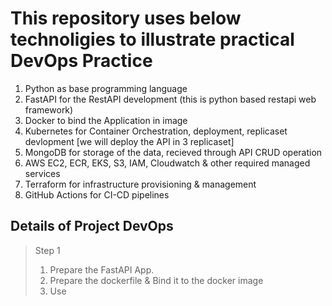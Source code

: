 # This repository uses below technoligies to illustrate practical DevOps Practice

1. Python as base programming language
2. FastAPI for the RestAPI development (this is python based restapi web framework)
3. Docker to bind the Application in image 
4. Kubernetes for Container Orchestration, deployment, replicaset devlopment [we will deploy the API in 3 replicaset]
5. MongoDB for storage of the data, recieved through API CRUD operation 
6. AWS EC2, ECR, EKS, S3, IAM, Cloudwatch & other required managed services
7. Terraform for infrastructure provisioning & management 
8. GitHub Actions for CI-CD pipelines 

## Details of Project DevOps

> Step 1
> 1. Prepare the FastAPI App.
> 2. Prepare the dockerfile & Bind it to the docker image
> 3. Use 
